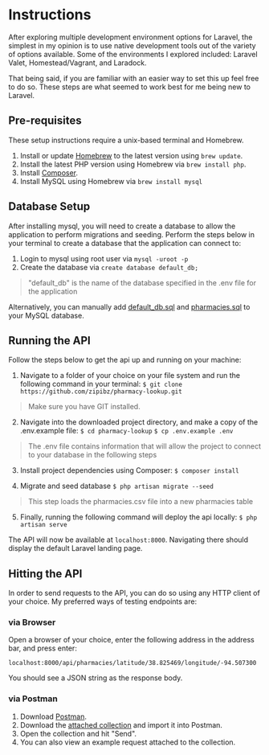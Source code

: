 # Instructions
After exploring multiple development environment options for Laravel, the simplest in my opinion is to use native development tools out of the variety of options available. Some of the environments I explored included: Laravel Valet, Homestead/Vagrant, and Laradock.

That being said, if you are familiar with an easier way to set this up feel free to do so. These steps are what seemed to work best for me being new to Laravel.

## Pre-requisites
These setup instructions require a unix-based terminal and Homebrew.

1. Install or update [Homebrew](https://brew.sh/) to the latest version using `brew update`.
2. Install the latest PHP version using Homebrew via `brew install php`.
3. Install [Composer](https://getcomposer.org/).
4. Install MySQL using Homebrew via `brew install mysql`

## Database Setup
After installing mysql, you will need to create a database to allow the application to perform migrations and seeding. Perform the steps below in your terminal to create a database that the application can connect to:
1. Login to mysql using root user via `mysql -uroot -p`
2. Create the database via `create database default_db;`

> "default_db" is the name of the database specified in the .env file for the application

Alternatively, you can manually add [default_db.sql](default_db.sql) and [pharmacies.sql](pharmacies.sql) to your MySQL database.

## Running the API
Follow the steps below to get the api up and running on your machine:

1. Navigate to a folder of your choice on your file system and run the following command in your terminal:
`$ git clone https://github.com/zipibz/pharmacy-lookup.git`

> Make sure you have GIT installed.

2. Navigate into the downloaded project directory, and make a copy of the .env.example file:
`$ cd pharmacy-lookup`
`$ cp .env.example .env`
> The .env file contains information that will allow the project to connect to your database in the following steps

3. Install project dependencies using Composer:
`$ composer install`

4. Migrate and seed database
`$ php artisan migrate --seed`
> This step loads the pharmacies.csv file into a new pharmacies table
5. Finally, running the following command will deploy the api locally:
`$ php artisan serve`

The API will now be available at `localhost:8000`. Navigating there should display the default Laravel landing page.

## Hitting the API
In order to send requests to the API, you can do so using any HTTP client of your choice. My preferred ways of testing endpoints are:

### via Browser
Open a browser of your choice, enter the following address in the address bar, and press enter:

`localhost:8000/api/pharmacies/latitude/38.825469/longitude/-94.507300`

You should see a JSON string as the response body.

### via Postman
1. Download [Postman](https://www.getpostman.com/apps).
2. Download the [attached collection](./pharmacy-lookup.postman_collection.json) and import it into Postman.
3. Open the collection and hit "Send".
4. You can also view an example request attached to the collection.
